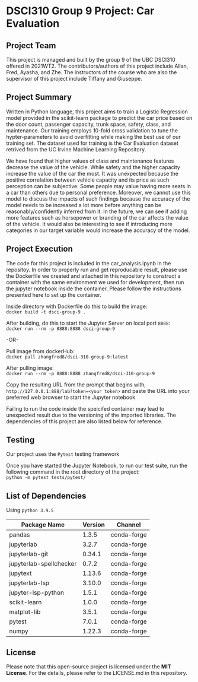 
# DSCI310 Group 9 Project: Car Evaluation

## Project Team
This project is managed and built by the group 9 of the UBC DSCI310 offered in 2021WT2. The contributors/authors of this project include Allan, Fred, Ayasha, and Zhe. The instructors of the course who are also the supervisor of this project include Tiffany and Giuseppe.

## Project Summary
Written in Python language, this project aims to train a Logistic Regression model provided in the scikit-learn package to predict the car price based on the door count, passenger capacity, trunk space, safety, class, and maintenance. Our training employs 10-fold cross validation to tune the hypter-parameters to avoid overfitting while making the best use of our training set. The dataset used for training is the Car Evaluation dataset retrived from the UC Irvine Machine Learning Repository. 

We have found that higher values of class and maintenance features decrease the value of the vehicle. While safety and the higher capacity increase the value of the car the most. It was unexpected because the positive correlation between vehicle capacity and its price as such perception can be subjective. Some people may value having more seats in a car than others due to personal preference. Moreover, we cannot use this model to discuss 
the impacts of such findings because the accuracy of the model needs to be increased a lot more before anything can be reasonably/confidently inferred 
from it. In the future, we can see if adding more features such as horsepower or branding of the car affects the value of the vehicle. It would also be 
interesting to see if introducing more categories in our target variable would increase the accuracy of the model.

## Project Execution
The code for this project is included in the car_analysis.ipynb in the repositoy. In order to properly run and get reproducable result, please use the Dockerfile we created and attached in this repository to construct a container with the same environment we used for development, then run the jupyter notebook inside the container. Please follow the instructions presented here to set up the container.

Inside directory with Dockerfile do this to build the image:  
`docker build -t dsci-group-9 .`  

After building, do this to start the Jupyter Server on local port `8888`:  
`docker run --rm -p 8888:8888 dsci-group-9`

-OR-  

Pull image from dockerHub:  
`docker pull zhangfred8/dsci-310-group-9:latest`  

After pulling image:  
`docker run --rm -p 8888:8888 zhangfred8/dsci-310-group-9`

Copy the resulting URL from the prompt that begins with,
`http://127.0.0.1:888/lab?token=<your token>`
and paste the URL into your preferred web browser to start the Jupyter notebook


Failing to run the code inside the speicifed container may lead to unexpected result due to the versioning of the imported libraries. The dependencies of this project are also listed below for reference. 

## Testing
Our project uses the `Pytest` testing framework

Once you have started the Jupyter Notebook, to run our test suite, 
run the following command in the root directory of the project:  
`python -m pytest tests/pytest/`


## List of Dependencies
Using `python 3.9.5`

Package Name              | Version     | Channel
--------------------------|-------------|----------
pandas                    | 1.3.5       | conda-forge
jupyterlab                | 3.2.7       | conda-forge
jupyterlab-git            | 0.34.1      | conda-forge
jupyterlab-spellchecker   | 0.7.2       | conda-forge
jupytext                  | 1.13.6      | conda-forge
jupyterlab-lsp            | 3.10.0      | conda-forge
jupyter-lsp-python        | 1.5.1       | conda-forge
scikit-learn              | 1.0.0       | conda-forge
matplot-lib               | 3.5.1       | conda-forge
pytest                    | 7.0.1       | conda-forge
numpy                     | 1.22.3      | conda-forge

## License
Please note that this open-source project is licensed under the **MIT License**. For the details, please refer to the LICENSE.md in this repository.


